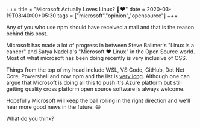 +++
title = "Microsoft Actually Loves️ Linux? 🐧❤"
date = 2020-03-19T08:40:00+05:30
tags = ["microsoft","opinion","opensource"]
+++

Any of you who use npm should have received a mail and that is the reason behind this post.

Microsoft has made a lot of progress in between Steve Ballmer's "Linux is a cancer" and Satya Nadella's "Microsoft ♥ Linux" in the Open Source world.
Most of what microsoft has been doing recently is very inclusive of OSS.

Things from the top of my head include WSL, VS Code, GitHub, Dot Net Core, Powershell and now npm and the list is [very long](opensource.microsoft.com).
Although one can argue that Microsoft is doing all this to push it's Azure platform but still getting quality cross platform open source software is always welcome.

Hopefully Microsoft will keep the ball rolling in the right direction and we'll hear more good news in the future. 😄

What do you think?
